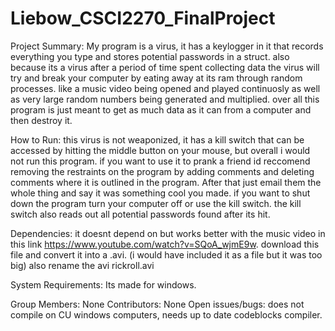 # Liebow_CSCI2270_FinalProject
Project	Summary:
My program is a virus, it has a keylogger in it that records everything you type and stores potential passwords in a struct. also because its a virus after a period of time spent collecting data the virus will try and break your computer by eating away at its ram through random processes. like a music video being opened and played continuosly as well as very large random numbers being generated and multiplied. over all this program is just meant to get as much data as it can from a computer and then destroy it.

How	to	Run:
this virus is not weaponized, it has a kill switch that can be accessed by hitting the middle button on your mouse, but overall i would not run this program. if you want to use it to prank a friend id reccomend removing the restraints on the program by adding comments and deleting comments where it is outlined in the program. After that just email them the whole thing and say it was something cool you made. if you want to shut down the program turn your computer off or use the kill switch. the kill switch also reads out all potential passwords found after its hit.

Dependencies:
it doesnt depend on but works better with the music video in this link https://www.youtube.com/watch?v=SQoA_wjmE9w. download this file and convert it into a .avi. (i would have included it as a file but it was too big) also rename the avi rickroll.avi

System	Requirements:
Its made for windows.

Group	Members:
None
Contributors:
None
Open	issues/bugs:
does not compile on CU windows computers, needs up to date codeblocks compiler.
